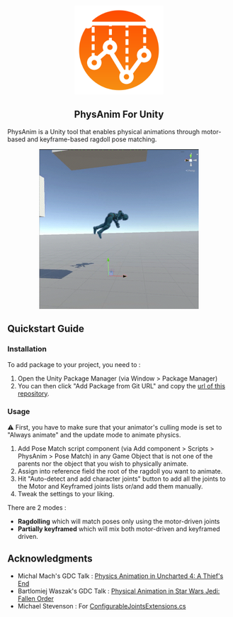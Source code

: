 <div align="center">
<img 
    src="Media~/logo-light.png" 
    alt="Logo"
    height="200px">

</img>
</div>
<h2 align="center">
PhysAnim For Unity
</h2>

PhysAnim is a Unity tool that enables physical animations through motor-based and keyframe-based ragdoll pose matching.

<div align="center">
<img 
    src="Media~/ragdoll.gif" 
    alt="Ragdoll gif">
</img>
</div>

## Quickstart Guide

### Installation

To add package to your project, you need to : 
1. Open the Unity Package Manager (via Window > Package Manager) 
2. You can then click "Add Package from Git URL" and copy the [url of this repository](https://github.com/lenoctambule/PhysAnim-Unity.git).

### Usage

:warning: First, you have to make sure that your animator's culling mode is set to "Always animate" and the update mode to animate physics.

1. Add Pose Match script component (via Add component > Scripts > PhysAnim > Pose Match) in any Game Object that is not one of the parents nor the object that you wish to physically animate.
2. Assign into reference field the root of the ragdoll you want to animate.
3. Hit "Auto-detect and add character joints" button to add all the joints to the Motor and Keyframed joints lists or/and add them manually.
4. Tweak the settings to your liking.

There are 2 modes :

- **Ragdolling** which will match poses only using the motor-driven joints
- **Partially keyframed** which will mix both motor-driven and keyframed driven.

## Acknowledgments

- Michal Mach's GDC Talk : [Physics Animation in Uncharted 4: A Thief's End](https://www.youtube.com/watch?v=7S-_vuoKgR4)
- Bartlomiej Waszak's GDC Talk : [Physical Animation in Star Wars Jedi: Fallen Order](https://www.youtube.com/watch?v=TmAU8aPekEo)
- Michael Stevenson : For [ConfigurableJointsExtensions.cs](https://gist.github.com/mstevenson/7b85893e8caf5ca034e6)
